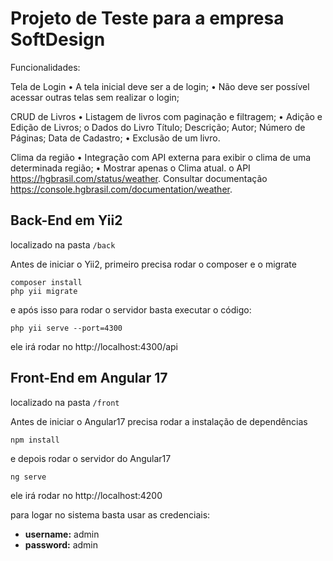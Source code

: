 # Projeto de Teste para a empresa SoftDesign

Funcionalidades:

Tela de Login
• A tela inicial deve ser a de login;
• Não deve ser possível acessar outras telas sem realizar o login;

CRUD de Livros
• Listagem de livros com paginação e filtragem;
• Adição e Edição de Livros;
o Dados do Livro
	Título;
	Descrição;
	Autor;
	Número de Páginas;
	Data de Cadastro;
• Exclusão de um livro.

Clima da região
• Integração com API externa para exibir o clima de uma determinada região;
• Mostrar apenas o Clima atual.
o API https://hgbrasil.com/status/weather. Consultar documentação https://console.hgbrasil.com/documentation/weather.

## Back-End em Yii2

localizado na pasta `/back`

Antes de iniciar o Yii2, primeiro precisa rodar o composer e o migrate

    composer install
	php yii migrate

e após isso para rodar o servidor basta executar o código:

    php yii serve --port=4300

ele irá rodar no http://localhost:4300/api

## Front-End em Angular 17

localizado na pasta `/front`

Antes de iniciar o Angular17 precisa rodar a instalação de dependências

    npm install

e depois rodar o servidor do Angular17

    ng serve

ele irá rodar no http://localhost:4200

para logar no sistema basta usar as credenciais:

- **username:** admin
- **password:** admin
